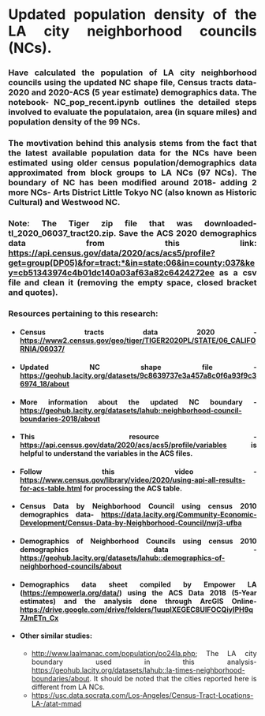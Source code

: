 <div style = "text-align: justify"> 
  
# **Updated population density of the LA city neighborhood councils (NCs).**
  
### Have calculated the population of LA city neighborhood councils using the updated NC shape file, Census tracts data-2020 and 2020-ACS (5 year estimate) demographics data. The notebook- NC_pop_recent.ipynb outlines the detailed steps involved to evaluate the populataion, area (in square miles) and population density of the 99 NCs. 
  
### The movtivation behind this analysis stems from the fact that the latest available population data for the NCs have been estimated using older census  population/demographics data approximated from block groups to LA NCs (97 NCs). The boundary of NC has been modified around 2018- adding 2 more NCs- Arts District Little Tokyo NC (also known as Historic Cultural) and Westwood NC. 

### Note: The Tiger zip file that was downloaded- tl_2020_06037_tract20.zip. Save the ACS 2020 demographics data from this link: https://api.census.gov/data/2020/acs/acs5/profile?get=group(DP05)&for=tract:*&in=state:06&in=county:037&key=cb51343974c4b01dc140a03af63a82c6424272ee as a csv file and clean it (removing the empty space, closed bracket and quotes). 

### Resources pertaining to this research:

- #### Census tracts data 2020 - https://www2.census.gov/geo/tiger/TIGER2020PL/STATE/06_CALIFORNIA/06037/
- #### Updated NC shape file - https://geohub.lacity.org/datasets/9c8639737e3a457a8c0f6a93f9c36974_18/about
- #### More information about the updated NC boundary - https://geohub.lacity.org/datasets/lahub::neighborhood-council-boundaries-2018/about
- #### This resource - https://api.census.gov/data/2020/acs/acs5/profile/variables is helpful to understand the variables in the ACS files.
- #### Follow this video - https://www.census.gov/library/video/2020/using-api-all-results-for-acs-table.html for processing the ACS table. 
- #### Census Data by Neighborhood Council using census 2010 demographics data- https://data.lacity.org/Community-Economic-Development/Census-Data-by-Neighborhood-Council/nwj3-ufba
- #### Demographics of Neighborhood Councils using census 2010 demographics data - https://geohub.lacity.org/datasets/lahub::demographics-of-neighborhood-councils/about
- #### Demographics data sheet compiled by Empower LA (https://empowerla.org/data/) using the ACS Data 2018 (5-Year estimates) and the analysis done through ArcGIS Online- https://drive.google.com/drive/folders/1uupIXEGEC8UlFOCQiyIPH9q7JmETn_Cx
- #### Other similar studies:
  * http://www.laalmanac.com/population/po24la.php; The LA city boundary used in this analysis- https://geohub.lacity.org/datasets/lahub::la-times-neighborhood-boundaries/about. It should be noted that the cities reported here is different from LA NCs. 
  * https://usc.data.socrata.com/Los-Angeles/Census-Tract-Locations-LA-/atat-mmad
